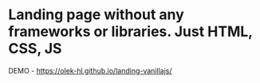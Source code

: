 # Landing page without any frameworks or libraries. Just HTML, CSS, JS

DEMO - https://olek-hl.github.io/landing-vanillajs/
